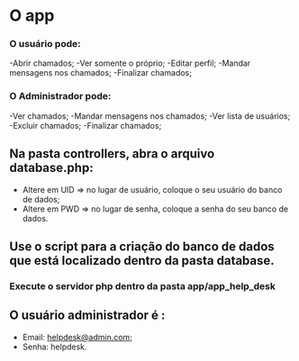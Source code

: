  # O app
 
 ### O usuário pode:
 
 -Abrir chamados;
 -Ver somente o próprio;
 -Editar perfil;
 -Mandar mensagens nos chamados;
 -Finalizar chamados;
 
 ### O Administrador pode:
 
 -Ver chamados;
 -Mandar mensagens nos chamados;
 -Ver lista de usuários;
 -Excluir chamados;
 -Finalizar chamados;
 
 ## Na pasta controllers, abra o arquivo database.php: 
  - Altere em UID => no lugar de usuário, coloque o seu usuário do banco de dados;
  - Altere em PWD => no lugar de senha, coloque a senha do seu banco de dados.

 ## Use o script para a criação do banco de dados que está localizado dentro da pasta database.

 ### Execute o servidor php dentro da pasta app/app_help_desk

 ## O usuário administrador é :
   - Email: helpdesk@admin.com;
   - Senha: helpdesk.
